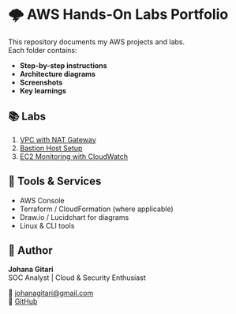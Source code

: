 # 🌩️ AWS Hands-On Labs Portfolio

This repository documents my AWS projects and labs.  
Each folder contains:
- **Step-by-step instructions**
- **Architecture diagrams**
- **Screenshots**
- **Key learnings**

## 📚 Labs
1. [VPC with NAT Gateway](./01-vpc-nat-gateway)
2. [Bastion Host Setup](./02-bastion-host)
3. [EC2 Monitoring with CloudWatch](./03-ec2-monitoring)

## 🔧 Tools & Services
- AWS Console
- Terraform / CloudFormation (where applicable)
- Draw.io / Lucidchart for diagrams
- Linux & CLI tools

## 👤 Author
**Johana Gitari**  
SOC Analyst | Cloud & Security Enthusiast  

📧 johanagitari@gmail.com  
🔗 [GitHub](https://github.com/joecyn)
